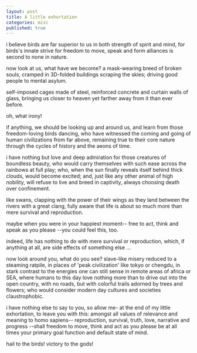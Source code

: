 ```yaml
---
layout: post
title: A little exhortation
categories: misc
published: true
---
```


i believe birds are far superior to us in both strength of spirit and mind,
for birds's innate strive for freedom to move, speak and form alliances
is second to none in nature.

now look at us, what have we become? 
a mask-wearing breed of broken souls,
cramped in 3D-folded buildings scraping the skies;
driving good people to mental asylum.

self-imposed cages made of steel, reinforced concrete and curtain walls of glass,
bringing us closer to heaven yet farther away from it than ever before.

oh, what irony!

if anything, we should be looking up and around us,
and learn from those freedom-loving birds dancing,
who have witnessed the coming and going of human civilizations from far above,
remaining true to their core nature through the cycles of history and the aeons of time.

i have nothing but love and deep admiration for those creatures of boundless beauty,
who would carry themselves with such ease across the rainbows at full play;
who, when the sun finally reveals itself behind thick clouds, would become excited;
and, just like any other animal of high nobility, will refuse to live and breed in captivity,
always choosing death over confinement.

like swans,
clapping with the power of their wings as they land between the rivers with a great clang,
fully aware that life is about so much more than mere survival and reproduction.

maybe when you were in your happiest moment--
free to act, think and speak as you please
--you could feel this, too.

indeed, life has nothing to do with mere survival or reproduction,
which, if anything at all, are side effects of something else ... 

now look around you, what do you see? 
slave-like misery reduced to a steaming ratpile,
in places of 'peak civilization' like tokyo or chengdu,
in stark contrast to the energies one can still sense in remote areas of africa or SEA,
where humans to this day love nothing more than to drive out into the open country,
with no roads, but with colorful trails adorned by trees and flowers;
who would consider modern day cultures and societies claustrophobic.

i have nothing else to say to you, so allow me-
at the end of my little exhortation,
to leave you with this:
amongst all values of relevance and meaning to homo sapiens--
reproduction, survival, truth, love, narrative and progress
--shall freedom to move, think and act as you please
be at all times your primary goal function and default state of mind.

hail to the birds! victory to the gods!